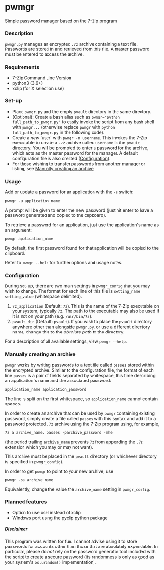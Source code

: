 # pwmgr
Simple password manager based on the 7-Zip program

### Description
`pwmgr.py` manages an encrypted `.7z` archive containing a text file. Passwords are stored in and retrieved from this file. A master password must be entered to access the archive.

### Requirements
- 7-Zip Command Line Version
- python3 (3.6+)
- xclip (for X selection use)

### Set-up
- Place `pwmgr.py` and the empty `pvault` directory in the same directory.
- (Optional): Create a bash alias such as `pwmgr="python full_path_to_pwmgr.py"` to easily invoke the script from any bash shell with `pwmgr...` (otherwise replace `pwmgr` with `python full_path_to_pwmgr.py` in the following code).
- Create a _new_ 'user' with `pwmgr -n username`. This invokes the 7-Zip executable to create a `.7z` archive called `username` in the `pvault` directory. You will be prompted to enter a password for the archive, which acts as the master password for the manager. A default configuration file is also created ([Configuration](#configuration "Goto: Configuration")).
- For those wishing to transfer passwords from another manager or listing, see [Manually creating an archive](#manually-creating-an-archive "Goto: Manually creating an archive").

### Usage
Add or update a password for an application with the `-u` switch:
```
pwmgr -u application_name
```
A prompt will be given to enter the new password (just hit enter to have a password generated and copied to the clipboard).

To retrieve a password for an application, just use the application's name as an argument:
```
pwmgr application_name
```
By default, the first password found for that application will be copied to the clipboard.

Refer to  `pwmgr --help` for further options and usage notes.


### Configuration
During set-up, there are two main settings in `pwmgr_config` that you may wish to change. The format for each line of this file is `setting_name setting_value` (whitespace delimited).

1. `7z_application` (Default: `7z`). This is the name of the 7-Zip executable on your system, typically `7z`. The path to the executable may also be used if it is not on your path (e.g. `/usr/bin/7z`).
2. `pvault_dir` (Default: `pvault`). If you wish to place the `pvault` directory anywhere other than alongside `pwmgr.py`, or use a different directory name, change this to the _absolute path_ to the directory.

For a description of all available settings, view `pwmgr --help`.

### Manually creating an archive
`pwmgr` works by writing passwords to a text file called `passes` stored within the encrypted archive. Similar to the configuration file, the format of each line `passes` is a pair of fields separated by whitespace, this time describing an application's name and the associated password:
```
application_name application_password
```
The line is split on the first whitespace, so `application_name` cannot contain spaces.

In order to create an archive that can be used by `pwmgr` containing existing password, simply create a file called `passes` with this syntax and add it to a password protected `.7z` archive using the 7-Zip program using, for example,
```
7z a archive_name. passes -parchive_password -mhe
```
(the period trailing `archive_name` prevents `7z` from appending the `.7z` extension which you may or may not want).

This archive must be placed in the `pvault` directory (or whichever directory is specified in `pwmgr_config`).

In order to get `pwmgr` to point to your new archive, use
```
pwmgr -sa archive_name
```
Equivalently, change the value the `archive_name` setting in `pwmgr_config`.


### Planned features
- Option to use xsel instead of xclip
- Windows port using the pyclip python package

##### Disclaimer
This program was written for fun. I cannot advise using it to store passwords for accounts other than those that are absolutely expendable. In particular, please do _not_ rely on the password generator tool included with the script to create a secure password (its randomness is only as good as your system's `os.urandom()` implementation).


